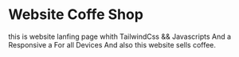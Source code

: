 # Website  Coffe Shop
this is website lanfing page whith TailwindCss && Javascripts And a Responsive a For all Devices And also this website sells coffee.  
